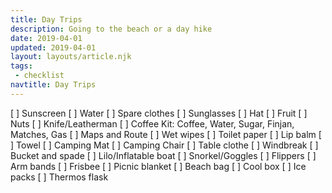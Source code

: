 ```yaml
---
title: Day Trips
description: Going to the beach or a day hike
date: 2019-04-01
updated: 2019-04-01
layout: layouts/article.njk
tags: 
 - checklist
navtitle: Day Trips
---
```

[ ] Sunscreen
[ ] Water
[ ] Spare clothes
[ ] Sunglasses
[ ] Hat
[ ] Fruit
[ ] Nuts
[ ] Knife/Leatherman
[ ] Coffee Kit: Coffee, Water,  Sugar, Finjan, Matches, Gas
[ ] Maps and Route
[ ] Wet wipes
[ ] Toilet paper
[ ] Lip balm
[ ] Towel
[ ] Camping Mat
[ ] Camping Chair
[ ] Table clothe
[ ] Windbreak 
[ ] Bucket and spade
[ ] Lilo/Inflatable boat
[ ] Snorkel/Goggles
[ ] Flippers
[ ] Arm bands
[ ] Frisbee
[ ] Picnic blanket
[ ] Beach bag
[ ] Cool box
[ ] Ice packs
[ ] Thermos flask 